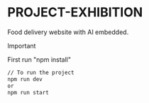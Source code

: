 # PROJECT-EXHIBITION

Food delivery website with AI embedded.

> [!IMPORTANT]
> First run "npm install"

```bash
// To run the project
npm run dev
or
npm run start
```
